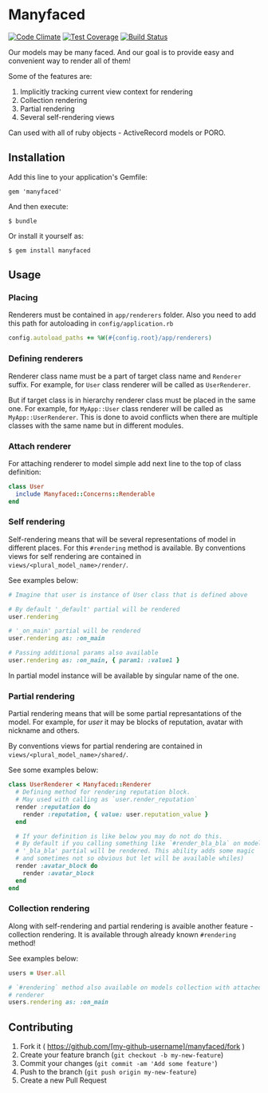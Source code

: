 # Manyfaced

[![Code Climate](https://codeclimate.com/github/alterego-labs/manyfaced/badges/gpa.svg)](https://codeclimate.com/github/alterego-labs/manyfaced)
[![Test Coverage](https://codeclimate.com/github/alterego-labs/manyfaced/badges/coverage.svg)](https://codeclimate.com/github/alterego-labs/manyfaced/coverage)
[![Build Status](https://travis-ci.org/alterego-labs/manyfaced.svg)](https://travis-ci.org/alterego-labs/manyfaced)

Our models may be many faced. And our goal is to provide easy and convenient way to render all of them!

Some of the features are:

1. Implicitly tracking current view context for rendering
2. Collection rendering
3. Partial rendering
4. Several self-rendering views

Can used with all of ruby objects - ActiveRecord models or PORO.

## Installation

Add this line to your application's Gemfile:

    gem 'manyfaced'

And then execute:

    $ bundle

Or install it yourself as:

    $ gem install manyfaced

## Usage

### Placing

Renderers must be contained in `app/renderers` folder. Also you need to
add this path for autoloading in `config/application.rb`

```ruby
config.autoload_paths += %W(#{config.root}/app/renderers)
```

### Defining renderers

Renderer class name must be a part of target class name and `Renderer`
suffix. For example, for `User` class renderer will be called as
`UserRenderer`.

But if target class is in hierarchy renderer class must
be placed in the same one. For example, for `MyApp::User` class renderer
will be called as `MyApp::UserRenderer`. This is done to avoid conflicts when there are multiple classes with the same name but in different modules.

### Attach renderer

For attaching renderer to model simple add next line to the top of class
definition:

```ruby
class User
  include Manyfaced::Concerns::Renderable
end
```

### Self rendering

Self-rendering means that will be several representations of model in different places. For this `#rendering` method is available. By conventions views for self rendering are contained in `views/<plural_model_name>/render/`.

See examples below:

```ruby
# Imagine that user is instance of User class that is defined above

# By default '_default' partial will be rendered
user.rendering

# '_on_main' partial will be rendered
user.rendering as: :on_main

# Passing additional params also available
user.rendering as: :on_main, { param1: :value1 }
```

In partial model instance will be available by singular name of the one.

### Partial rendering

Partial rendering means that will be some partial represantations of the
model. For example, for _user_ it may be blocks of reputation, avatar
with nickname and others.

By conventions views for partial rendering are contained in
`views/<plural_model_name>/shared/`.

See some examples below:

```ruby
class UserRenderer < Manyfaced::Renderer
  # Defining method for rendering reputation block.
  # May used with calling as `user.render_reputation`
  render :reputation do
    render :reputation, { value: user.reputation_value }
  end

  # If your definition is like below you may do not do this.
  # By default if you calling something like `#render_bla_bla` on model
  # '_bla_bla' partial will be rendered. This ability adds some magic
  # and sometimes not so obvious but let will be available whiles)
  render :avatar_block do
    render :avatar_block
  end
end
```

### Collection rendering

Along with self-rendering and partial rendering is avaible another feature - collection rendering. It is available through already known `#rendering` method!

See examples below:

```ruby
users = User.all

# `#rendering` method also available on models collection with attached
# renderer
users.rendering as: :on_main
```

## Contributing

1. Fork it ( https://github.com/[my-github-username]/manyfaced/fork )
2. Create your feature branch (`git checkout -b my-new-feature`)
3. Commit your changes (`git commit -am 'Add some feature'`)
4. Push to the branch (`git push origin my-new-feature`)
5. Create a new Pull Request
